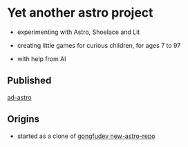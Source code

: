 # Yet another astro project

- experimenting with Astro, Shoelace and Lit

- creating little games for curious children, for ages 7 to 97

- with help from AI

## Published

[ad-astro](https://ad-astro.netlify.app/)

## Origins

- started as a clone of [gongfudev new-astro-repo](https://github.com/gongfudev/new-astro-repo)
